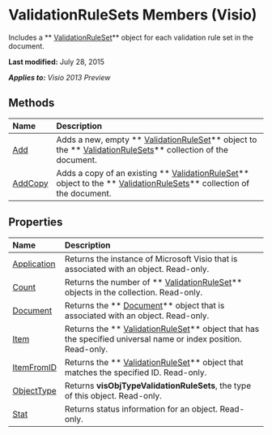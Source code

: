 
# ValidationRuleSets Members (Visio)
Includes a  ** [ValidationRuleSet](cd2fc58a-5d7c-cf31-7aab-41bdeee9f105.md)** object for each validation rule set in the document.

 **Last modified:** July 28, 2015

 _**Applies to:** Visio 2013 Preview_

## Methods



|**Name**|**Description**|
|:-----|:-----|
| [Add](69e2526a-e787-d9a8-45c1-e2f1e48faa03.md)|Adds a new, empty  ** [ValidationRuleSet](cd2fc58a-5d7c-cf31-7aab-41bdeee9f105.md)** object to the ** [ValidationRuleSets](f08d7f04-13ec-8175-2aa6-94b0b67ee76b.md)** collection of the document.|
| [AddCopy](a9510a97-7a85-3e68-6493-2a43840ef934.md)|Adds a copy of an existing  ** [ValidationRuleSet](cd2fc58a-5d7c-cf31-7aab-41bdeee9f105.md)** object to the ** [ValidationRuleSets](f08d7f04-13ec-8175-2aa6-94b0b67ee76b.md)** collection of the document.|

## Properties



|**Name**|**Description**|
|:-----|:-----|
| [Application](f59cbefa-e6db-f998-e93e-2a9e46abac83.md)|Returns the instance of Microsoft Visio that is associated with an object. Read-only.|
| [Count](b6327c56-7884-48d7-9624-8c1186939e15.md)|Returns the number of  ** [ValidationRuleSet](cd2fc58a-5d7c-cf31-7aab-41bdeee9f105.md)** objects in the collection. Read-only.|
| [Document](848abc5d-0dd7-3d8a-edcb-106c79edbb57.md)|Returns the  ** [Document](21640062-13a2-a2b2-7c61-7e707671207c.md)** object that is associated with an object. Read-only.|
| [Item](a31997bc-b1eb-8ac6-df1d-ebdfffb9bee5.md)|Returns the  ** [ValidationRuleSet](cd2fc58a-5d7c-cf31-7aab-41bdeee9f105.md)** object that has the specified universal name or index position. Read-only.|
| [ItemFromID](6842e919-9bea-5032-9f7d-75f4b58b0bc5.md)|Returns the  ** [ValidationRuleSet](cd2fc58a-5d7c-cf31-7aab-41bdeee9f105.md)** object that matches the specified ID. Read-only.|
| [ObjectType](139a8f96-cd3e-bf70-e432-391d342c6e9e.md)|Returns  **visObjTypeValidationRuleSets**, the type of this object. Read-only.|
| [Stat](16bbcc14-a537-622f-438a-3707f956e31c.md)|Returns status information for an object. Read-only.|
